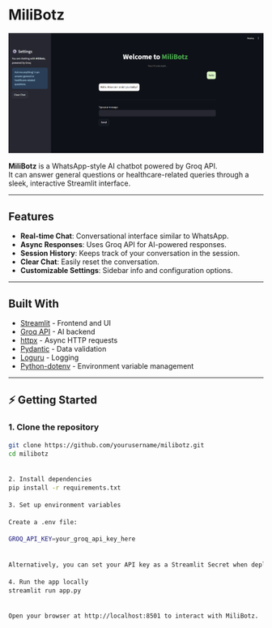 # MiliBotz 
![Image Preview](Screenshot%202025-09-06%20140137.png)

**MiliBotz** is a WhatsApp-style AI chatbot powered by Groq API.  
It can answer general questions or healthcare-related queries through a sleek, interactive Streamlit interface.

---

##  Features

- **Real-time Chat**: Conversational interface similar to WhatsApp.
- **Async Responses**: Uses Groq API for AI-powered responses.
- **Session History**: Keeps track of your conversation in the session.
- **Clear Chat**: Easily reset the conversation.
- **Customizable Settings**: Sidebar info and configuration options.

---

##  Built With

- [Streamlit](https://streamlit.io/) - Frontend and UI
- [Groq API](https://www.groq.com/) - AI backend
- [httpx](https://www.python-httpx.org/) - Async HTTP requests
- [Pydantic](https://pydantic-docs.helpmanual.io/) - Data validation
- [Loguru](https://loguru.readthedocs.io/) - Logging
- [Python-dotenv](https://pypi.org/project/python-dotenv/) - Environment variable management

---

## ⚡ Getting Started

### **1. Clone the repository**

```bash
git clone https://github.com/yourusername/milibotz.git
cd milibotz


2. Install dependencies
pip install -r requirements.txt

3. Set up environment variables

Create a .env file:

GROQ_API_KEY=your_groq_api_key_here


Alternatively, you can set your API key as a Streamlit Secret when deploying.

4. Run the app locally
streamlit run app.py


Open your browser at http://localhost:8501 to interact with MiliBotz.
